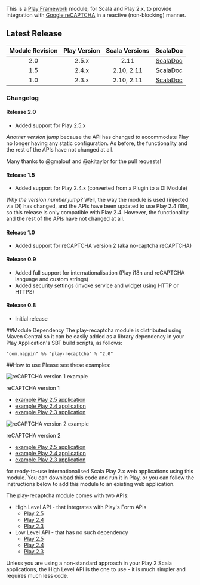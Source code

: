 This is a [Play Framework](http://www.playframework.com) module, for Scala and Play 2.x, to provide integration with [Google reCAPTCHA](http://www.google.com/recaptcha) in a reactive (non-blocking) manner.

## Latest Release

| Module Revision | Play Version | Scala Versions | ScalaDoc |
|:---------------:|:------------:|:--------------:|:--------:|
|2.0              |2.5.x         |2.11            |[ScalaDoc](http://www.javadoc.io/doc/com.nappin/play-recaptcha_2.11/2.0)|
|1.5              |2.4.x         |2.10, 2.11      |[ScalaDoc](http://www.javadoc.io/doc/com.nappin/play-recaptcha_2.11/1.5)|
|1.0              |2.3.x         |2.10, 2.11      |[ScalaDoc](http://www.javadoc.io/doc/com.nappin/play-recaptcha_2.11/1.0)|

### Changelog

#### Release 2.0
* Added support for Play 2.5.x

_Another version jump_ because the API has changed to accommodate Play no longer having any static configuration. As before, the functionality and the rest of the APIs have not changed at all.

Many thanks to @gmalouf and @akitaylor for the pull requests!

#### Release 1.5
* Added support for Play 2.4.x (converted from a Plugin to a DI Module)

_Why the version number jump?_ Well, the way the module is used (injected via DI) has changed, and the APIs have been updated to use Play 2.4 i18n, so this release is only compatible with Play 2.4. However, the functionality and the rest of the APIs have not changed at all.

#### Release 1.0
* Added support for reCAPTCHA version 2 (aka no-captcha reCAPTCHA)

#### Release 0.9
* Added full support for internationalisation (Play i18n and reCAPTCHA language and custom strings)
* Added security settings (invoke service and widget using HTTP or HTTPS)

#### Release 0.8
* Initial release

##Module Dependency
The play-recaptcha module is distributed using Maven Central so it can be easily added as a library dependency in your Play Application's SBT build scripts, as follows:

    "com.nappin" %% "play-recaptcha" % "2.0"

##How to use
Please see these examples:

![reCAPTCHA version 1 example](https://raw.githubusercontent.com/chrisnappin/play-recaptcha/master/recaptcha-example-v1.png)

reCAPTCHA version 1
* [example Play 2.5 application](https://github.com/chrisnappin/play-recaptcha-example/tree/release-2.0)
* [example Play 2.4 application](https://github.com/chrisnappin/play-recaptcha-example/tree/release-1.5)
* [example Play 2.3 application](https://github.com/chrisnappin/play-recaptcha-example/tree/release-1.0)

![reCAPTCHA version 2 example](https://raw.githubusercontent.com/chrisnappin/play-recaptcha/master/recaptcha-example-v2.png)

reCAPTCHA version 2
* [example Play 2.5 application](https://github.com/chrisnappin/play-recaptcha-v2-example/tree/release-2.0)
* [example Play 2.4 application](https://github.com/chrisnappin/play-recaptcha-v2-example/tree/release-1.5)
* [example Play 2.3 application](https://github.com/chrisnappin/play-recaptcha-v2-example/tree/release-1.0)

for ready-to-use internationalised Scala Play 2.x web applications using this module. You can download this code and run it in Play, or you can follow the instructions below to add this module to an existing web application.

The play-recaptcha module comes with two APIs:
* High Level API - that integrates with Play's Form APIs
    * [Play 2.5](High-Level-API-(Play-2.5))
    * [Play 2.4](High-Level-API-(Play-2.4))
    * [Play 2.3](High-Level-API-(Play-2.3))
* Low Level API - that has no such dependency
    * [Play 2.5](Low-Level-API-(Play-2.5))
    * [Play 2.4](Low-Level-API-(Play-2.4))
    * [Play 2.3](Low-Level-API-(Play-2.3))

Unless you are using a non-standard approach in your Play 2 Scala applications, the High Level API is the one to use - it is much simpler and requires much less code.